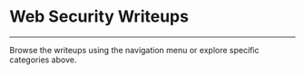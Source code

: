 # Web Security Writeups

---

Browse the writeups using the navigation menu or explore specific categories above.
